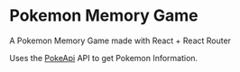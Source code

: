 # Pokemon Memory Game

A Pokemon Memory Game made with React + React Router

Uses the [PokeApi](https://pokeapi.co/) API to get Pokemon Information.